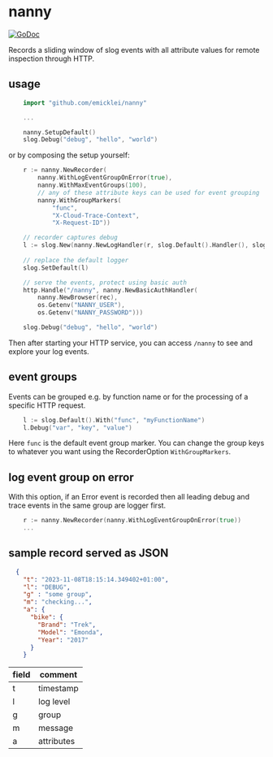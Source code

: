# nanny

[![GoDoc](https://pkg.go.dev/badge/github.com/emicklei/nanny)](https://pkg.go.dev/github.com/emicklei/nanny)

Records a sliding window of slog events with all attribute values for remote inspection through HTTP.


## usage

```go
	import "github.com/emicklei/nanny"

	...

	nanny.SetupDefault()
	slog.Debug("debug", "hello", "world")
```

or by composing the setup yourself:


```go
	r := nanny.NewRecorder(
		nanny.WithLogEventGroupOnError(true),
		nanny.WithMaxEventGroups(100),
		// any of these attribute keys can be used for event grouping
		nanny.WithGroupMarkers(
			"func",
			"X-Cloud-Trace-Context",
			"X-Request-ID"))

	// recorder captures debug 
	l := slog.New(nanny.NewLogHandler(r, slog.Default().Handler(), slog.LevelDebug)) // or nanny.LevelTrace
	
	// replace the default logger
	slog.SetDefault(l)

	// serve the events, protect using basic auth
	http.Handle("/nanny", nanny.NewBasicAuthHandler(
		nanny.NewBrowser(rec),
		os.Getenv("NANNY_USER"),
		os.Getenv("NANNY_PASSWORD")))

	slog.Debug("debug", "hello", "world")
```

Then after starting your HTTP service, you can access `/nanny` to see and explore your log events.
 

## event groups

Events can be grouped e.g. by function name or for the processing of a specific HTTP request.

```go
	l := slog.Default().With("func", "myFunctionName")
	l.Debug("var", "key", "value")
```

Here `func` is the default event group marker.
You can change the group keys to whatever you want using the RecorderOption `WithGroupMarkers`.

## log event group on error

With this option, if an Error event is recorded then all leading debug and trace events in the same group are logger first.

```go
	r := nanny.NewRecorder(nanny.WithLogEventGroupOnError(true))
	...
```

## sample record served as JSON

```json
  {
    "t": "2023-11-08T18:15:14.349402+01:00",
    "l": "DEBUG",
    "g" : "some group", 
    "m": "checking...", 
    "a": {
      "bike": {
		"Brand": "Trek",
      	"Model": "Emonda",
      	"Year": "2017"
	  }
    }
```
|field|comment|
|-|-|
|t|timestamp|
|l|log level|
|g|group|
|m|message|  
|a|attributes|

